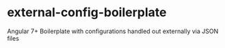 # external-config-boilerplate
Angular 7+ Boilerplate with configurations handled out externally via JSON files
